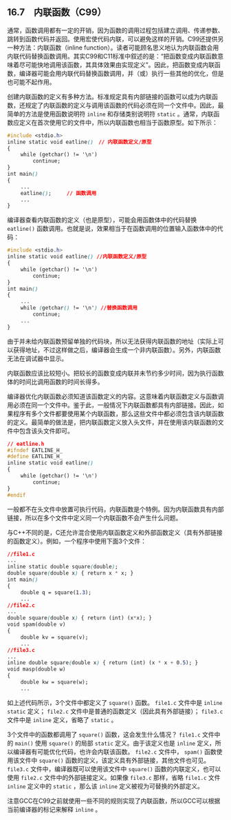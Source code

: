 ## 16.7　内联函数（C99）

通常，函数调用都有一定的开销，因为函数的调用过程包括建立调用、传递参数、跳转到函数代码并返回。使用宏使代码内联，可以避免这样的开销。C99还提供另一种方法：内联函数（inline function）。读者可能顾名思义地认为内联函数会用内联代码替换函数调用。其实C99和C11标准中叙述的是：“把函数变成内联函数意味着尽可能快地调用该函数，其具体效果由实现定义”。因此，把函数变成内联函数，编译器可能会用内联代码替换函数调用，并（或）执行一些其他的优化，但是也可能不起作用。

创建内联函数的定义有多种方法。标准规定具有内部链接的函数可以成为内联函数，还规定了内联函数的定义与调用该函数的代码必须在同一个文件中。因此，最简单的方法是使用函数说明符 `inline` 和存储类别说明符 `static` 。通常，内联函数应定义在首次使用它的文件中，所以内联函数也相当于函数原型。如下所示：

```css
#include <stdio.h>
inline static void eatline()　// 内联函数定义/原型
{
　　 while (getchar() != '\n')
　　　　　continue;
}
int main()
{
　　 ...
　　 eatline();　　　// 函数调用
　　 ...
}
```

编译器查看内联函数的定义（也是原型），可能会用函数体中的代码替换 `eatline()` 函数调用。也就是说，效果相当于在函数调用的位置输入函数体中的代码：

```css
#include <stdio.h>
inline static void eatline() //内联函数定义/原型
{
　　 while (getchar() != '\n')
　　　　　continue;
}
int main()
{
　　 ...
　　 while (getchar() != '\n') //替换函数调用
　　　　　continue;
　　 ...
}
```

由于并未给内联函数预留单独的代码块，所以无法获得内联函数的地址（实际上可以获得地址，不过这样做之后，编译器会生成一个非内联函数）。另外，内联函数无法在调试器中显示。

内联函数应该比较短小。把较长的函数变成内联并未节约多少时间，因为执行函数体的时间比调用函数的时间长得多。

编译器优化内联函数必须知道该函数定义的内容。这意味着内联函数定义与函数调用必须在同一个文件中。鉴于此，一般情况下内联函数都具有内部链接。因此，如果程序有多个文件都要使用某个内联函数，那么这些文件中都必须包含该内联函数的定义。最简单的做法是，把内联函数定义放入头文件，并在使用该内联函数的文件中包含该头文件即可。

```css
// eatline.h
#ifndef EATLINE_H_
#define EATLINE_H_
inline static void eatline()
{
　　 while (getchar() != '\n')
　　　　　continue;
}
#endif
```

一般都不在头文件中放置可执行代码，内联函数是个特例。因为内联函数具有内部链接，所以在多个文件中定义同一个内联函数不会产生什么问题。

与C++不同的是，C还允许混合使用内联函数定义和外部函数定义（具有外部链接的函数定义）。例如，一个程序中使用下面3个文件：

```css
//file1.c
...
inline static double square(double);
double square(double x) { return x * x; }
int main()
{
　　 double q = square(1.3);
　　 ...
//file2.c
...
double square(double x) { return (int) (x*x); }
void spam(double v)
{
　　 double kv = square(v);
　　 ...
//file3.c
...
inline double square(double x) { return (int) (x * x + 0.5); }
void masp(double w)
{
　　 double kw = square(w);
　　 ...
```

如上述代码所示，3个文件中都定义了 `square()` 函数。 `file1.c` 文件中是 `inline static` 定义； `file2.c` 文件中是普通的函数定义（因此具有外部链接）； `file3.c` 文件中是 `inline` 定义，省略了 `static` 。

3个文件中的函数都调用了 `square()` 函数，这会发生什么情况？ `file1.c` 文件中的 `main()` 使用 `square()` 的局部 `static` 定义。由于该定义也是 `inline` 定义，所以编译器有可能优化代码，也许会内联该函数。 `file2.c` 文件中， `spam()` 函数使用该文件中 `square()` 函数的定义，该定义具有外部链接，其他文件也可见。 `file3.c` 文件中，编译器既可以使用该文件中 `square()` 函数的内联定义，也可以使用 `file2.c` 文件中的外部链接定义。如果像 `file3.c` 那样，省略 `file1.c` 文件 `inline` 定义中的 `static` ，那么该 `inline` 定义被视为可替换的外部定义。

注意GCC在C99之前就使用一些不同的规则实现了内联函数，所以GCC可以根据当前编译器的标记来解释 `inline` 。

